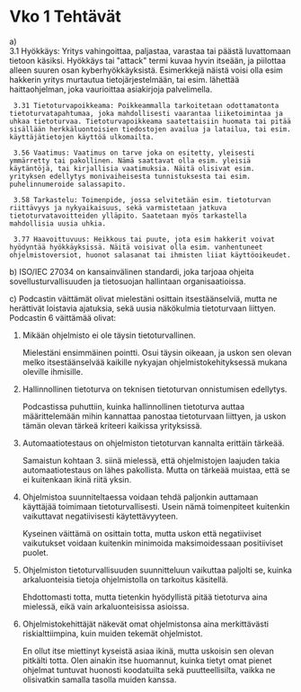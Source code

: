 # Vko 1 Tehtävät
a)  
        3.1 Hyökkäys: Yritys vahingoittaa, paljastaa, varastaa tai päästä luvattomaan tietoon käsiksi. Hyökkäys tai "attack" termi kuvaa hyvin itseään, ja piilottaa alleen suuren osan kyberhyökkäyksistä. Esimerkkejä näistä voisi olla esim hakkerin yritys murtautua tietojärjestelmään, tai esim. lähettää haittaohjelman, joka vaurioittaa asiakirjoja palvelimella.
    
     3.31 Tietoturvapoikkeama: Poikkeammalla tarkoitetaan odottamatonta tietoturvatapahtumaa, joka mahdollisesti vaarantaa liiketoimintaa ja uhkaa tietoturvaa. Tietoturvapoikkeama saatettaisiin huomata tai pitää sisällään herkkäluontoisien tiedostojen availua ja latailua, tai esim. käyttäjätietojen käyttöä ulkomailta.
    
     3.56 Vaatimus: Vaatimus on tarve joka on esitetty, yleisesti ymmärretty tai pakollinen. Nämä saattavat olla esim. yleisiä käytäntöjä, tai kirjallisia vaatimuksia. Näitä olisivat esim. yrityksen edellytys monivaiheisesta tunnistuksesta tai esim. puhelinnumeroide salassapito.

     3.58 Tarkastelu: Toimenpide, jossa selvitetään esim. tietoturvan riittävyys ja nykyaikaisuus, sekä varmistetaan jatkuva tietoturvatavoitteiden ylläpito. Saatetaan myös tarkastella mahdollisia uusia uhkia.

     3.77 Haavoittuvuus: Heikkous tai puute, jota esim hakkerit voivat hyödyntää hyökkäyksissä. Näitä voisivat olla esim. vanhentuneet ohjelmistoversiot, huonot salasanat tai ihmisten liiat käyttöoikeudet.
     
b) ISO/IEC 27034 on kansainvälinen standardi, joka tarjoaa ohjeita sovellusturvallisuuden ja tietosuojan hallintaan organisaatioissa.

c) Podcastin väittämät olivat mielestäni osittain itsestäänselviä, mutta ne herättivät loistavia ajatuksia, sekä uusia näkökulmia tietoturvaan liittyen. Podcastin 6 väittämää olivat: 

  1. Mikään ohjelmisto ei ole täysin tietoturvallinen.
     
       Mielestäni ensimmäinen pointti. Osui täysin oikeaan, ja uskon sen olevan melko itsestäänselvää kaikille nykyajan ohjelmistokehityksessä mukana oleville ihmisille.
     
  2. Hallinnollinen tietoturva on teknisen tietoturvan onnistumisen edellytys.
     
       Podcastissa puhuttiin, kuinka hallinnollinen tietoturva auttaa määrittelemään mihin kannattaa panostaa tietoturvaan liittyen, ja uskon tämän olevan tärkeä kriteeri kaikissa yrityksissä.
     
  3. Automaatiotestaus on ohjelmiston tietoturvan kannalta erittäin tärkeää.
   
       Samaistun kohtaan 3. siinä mielessä, että ohjelmistojen laajuden takia automaatiotestaus on lähes pakollista. Mutta on tärkeää muistaa, että se ei kuitenkaan ikinä riitä yksin.
     
  4. Ohjelmistoa suunniteltaessa voidaan tehdä paljonkin auttamaan käyttäjää toimimaan tietoturvallisesti. Usein nämä toimenpiteet kuitenkin vaikuttavat negatiivisesti käytettävyyteen.
   
      Kyseinen väittämä on osittain totta, mutta uskon että negatiiviset vaikutukset voidaan kuitenkin minimoida maksimoidessaan positiiviset puolet.
     
  5. Ohjelmiston tietoturvallisuuden suunnitteluun vaikuttaa paljolti se, kuinka arkaluonteisia tietoja ohjelmistolla on tarkoitus käsitellä.

      Ehdottomasti totta, mutta tietenkin hyödyllistä pitää tietoturva aina mielessä, eikä vain arkaluonteisissa asioissa.
      
  6. Ohjelmistokehittäjät näkevät omat ohjelmistonsa aina merkittävästi riskialttiimpina, kuin muiden tekemät ohjelmistot.
      
       En ollut itse miettinyt kyseistä asiaa ikinä, mutta uskoisin sen olevan pitkälti totta. Olen ainakin itse huomannut, kuinka tietyt omat pienet ohjelmat tuntuvat huonosti koodatuilta sekä puutteellisilta, vaikka ne olisivatkin samalla tasolla muiden kanssa.
